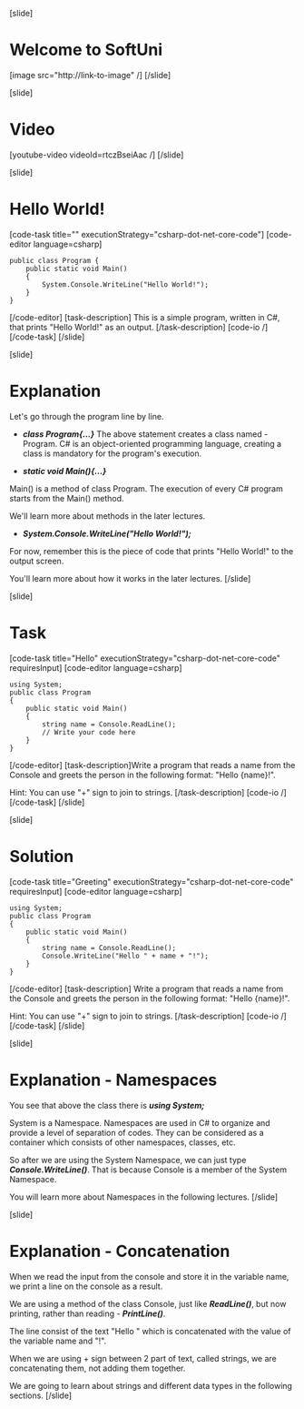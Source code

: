 [slide]
# Welcome to SoftUni
[image src="http://link-to-image" /]
[/slide]

[slide]
# Video
[youtube-video videoId=rtczBseiAac /]
[/slide]

[slide]
# Hello World!
[code-task title="" executionStrategy="csharp-dot-net-core-code"]
[code-editor language=csharp]
```
public class Program {         
    public static void Main()
    {
        System.Console.WriteLine("Hello World!");
    }
}
```
[/code-editor]
[task-description]
This is a simple program, written in C#, that prints "Hello World!" as an output.
[/task-description]
[code-io /]
[/code-task]
[/slide]

[slide]
# Explanation
Let's go through the program line by line.
- ***class Program{...}***
The above statement creates a class named - Program. C# is an object-oriented programming language, creating a class is mandatory for the program's execution.
 
- ***static void Main(){...}***

Main() is a method of class Program. The execution of every C# program starts from the Main() method.

We'll learn more about methods in the later lectures.
 
- ***System.Console.WriteLine("Hello World!");***

For now, remember this is the piece of code that prints "Hello World!" to the output screen. 

You'll learn more about how it works in the later lectures.
[/slide]

[slide]
# Task
[code-task title="Hello" executionStrategy="csharp-dot-net-core-code" requiresInput]
[code-editor language=csharp] 
```
using System;
public class Program
{
    public static void Main()
    {
        string name = Console.ReadLine();
        // Write your code here
    }
}
```
[/code-editor]
[task-description]Write a program that reads a name from the Console and greets the person in the following format: "Hello {name}!". 

Hint: You can use "+" sign to join to strings.
[/task-description]
[code-io /]
[/code-task]
[/slide]

[slide]
# Solution

[code-task title="Greeting" executionStrategy="csharp-dot-net-core-code" requiresInput]
[code-editor language=csharp]
```
using System;
public class Program
{
    public static void Main()
    {
        string name = Console.ReadLine();
        Console.WriteLine("Hello " + name + "!");
    }
}
```
[/code-editor]
[task-description]
Write a program that reads a name from the Console and greets the person in the following format: "Hello {name}!". 

Hint: You can use "+" sign to join to strings.
[/task-description]
[code-io /]
[/code-task]
[/slide]

[slide]
# Explanation - Namespaces
You see that above the class there is ***using System;***

System is a Namespace. Namespaces are used in C# to organize and provide a level of separation of codes. They can be considered as a container which consists of other namespaces, classes, etc.

So after we are using the System Namespace, we can just type ***Console.WriteLine()***. That is because Console is a member of the System Namespace.

You will learn more about Namespaces in the following lectures.
[/slide]

[slide]
# Explanation - Concatenation

When we read the input from the console and store it in the variable name, we print a line on the console as a result.

We are using a method of the class Console, just like ***ReadLine()***, but now printing, rather than reading - ***PrintLine()***.

The line consist of the text "Hello " which is concatenated with the value of the variable name and "!". 

When we are using + sign between 2 part of text, called strings, we are concatenating them, not adding them together.

We are going to learn about strings and different data types in the following sections.
[/slide]
